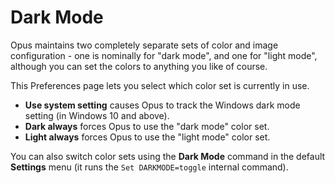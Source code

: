 # Dark Mode

Opus maintains two completely separate sets of color and image configuration - one is nominally for "dark mode", and one for "light mode", although you can set the colors to anything you like of course.

This Preferences page lets you select which color set is currently in use.

- **Use system setting** causes Opus to track the Windows dark mode setting (in Windows 10 and above).
- **Dark always** forces Opus to use the "dark mode" color set.
- **Light always** forces Opus to use the "light mode" color set.

You can also switch color sets using the **Dark Mode** command in the default **Settings** menu (it runs the `Set DARKMODE=toggle` internal command).
